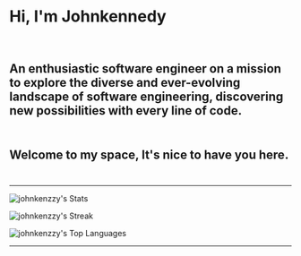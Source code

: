 # Hi, I'm Johnkennedy <br><br>

## An enthusiastic software engineer on a mission to explore the diverse and ever-evolving landscape of software engineering, discovering new possibilities with every line of code.<br><br>

## Welcome to my space, It's nice to have you here.<br><br>

---

![johnkenzzy's Stats](https://github-readme-stats.vercel.app/api?username=johnkenzzy&theme=vue-dark&show_icons=true&hide_border=false&count_private=true)

![johnkenzzy's Streak](https://github-readme-streak-stats.herokuapp.com/?user=johnkenzzy&theme=vue-dark&hide_border=false)

![johnkenzzy's Top Languages](https://github-readme-stats.vercel.app/api/top-langs/?username=johnkenzzy&theme=vue-dark&show_icons=true&hide_border=false&layout=compact)

---
